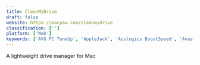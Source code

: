 ```yaml
---
title: CleanMyDrive
draft: false 
website: https://macpaw.com/cleanmydrive
classification: ['']
platform: ['Web']
keywords: ['AVG PC TuneUp', 'AppleJack', 'Auslogics BoostSpeed', 'Avast Cleanup', 'BleachBit', 'Bugzilla', 'CCleaner', 'Clean Master', 'CleanMyMac X', 'DiskMax', 'DriveTidy', 'Eject for Window', 'Glary Utilities', 'Jira', 'MacPilot', 'MobiKin Cleaner for iOS', 'Remo MORE', 'TinkerTool', 'Trello', 'UPCleaner', 'jv16 PowerTools']
---
```

A lightweight drive manager for Mac